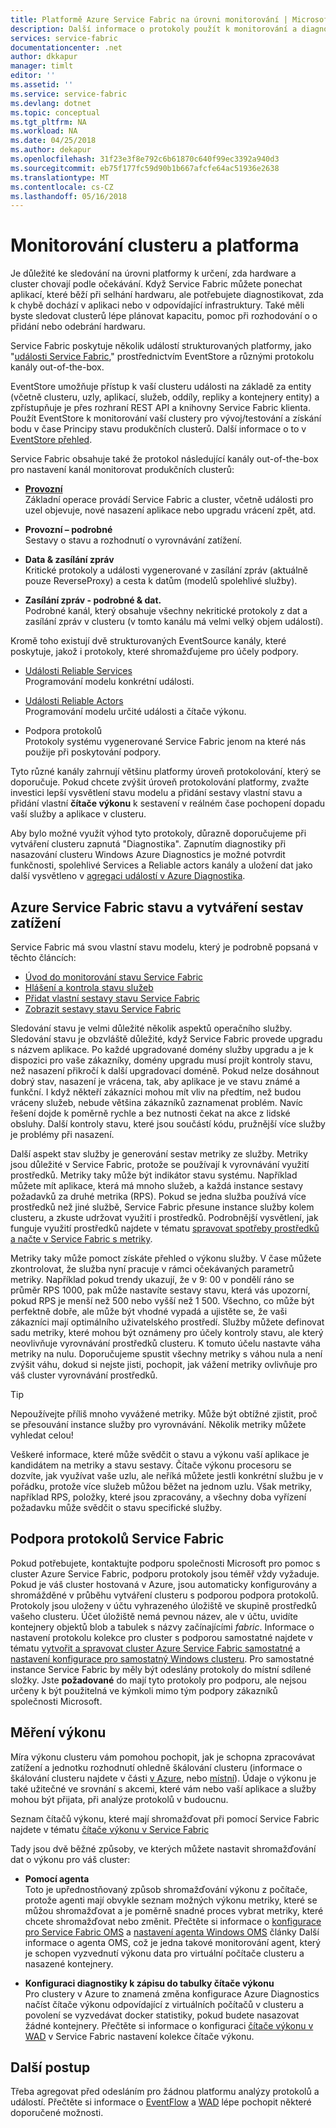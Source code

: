 ```yaml
---
title: Platformě Azure Service Fabric na úrovni monitorování | Microsoft Docs
description: Další informace o protokoly použít k monitorování a diagnostice clusterů Azure Service Fabric a úroveň události platformy.
services: service-fabric
documentationcenter: .net
author: dkkapur
manager: timlt
editor: ''
ms.assetid: ''
ms.service: service-fabric
ms.devlang: dotnet
ms.topic: conceptual
ms.tgt_pltfrm: NA
ms.workload: NA
ms.date: 04/25/2018
ms.author: dekapur
ms.openlocfilehash: 31f23e3f8e792c6b61870c640f99ec3392a940d3
ms.sourcegitcommit: eb75f177fc59d90b1b667afcfe64ac51936e2638
ms.translationtype: MT
ms.contentlocale: cs-CZ
ms.lasthandoff: 05/16/2018
---
```

# <a name="monitoring-the-cluster-and-platform"></a>Monitorování clusteru a platforma

Je důležité ke sledování na úrovni platformy k určení, zda hardware a cluster chovají podle očekávání. Když Service Fabric můžete ponechat aplikací, které běží při selhání hardwaru, ale potřebujete diagnostikovat, zda k chybě dochází v aplikaci nebo v odpovídající infrastruktury. Také měli byste sledovat clusterů lépe plánovat kapacitu, pomoc při rozhodování o o přidání nebo odebrání hardwaru.

Service Fabric poskytuje několik událostí strukturovaných platformy, jako "[události Service Fabric](service-fabric-diagnostics-events.md)," prostřednictvím EventStore a různými protokolu kanály out-of-the-box. 

EventStore umožňuje přístup k vaší clusteru události na základě za entity (včetně clusteru, uzly, aplikací, služeb, oddíly, repliky a kontejnery entity) a zpřístupňuje je přes rozhraní REST API a knihovny Service Fabric klienta. Použít EventStore k monitorování vaší clustery pro vývoj/testování a získání bodu v čase Principy stavu produkčních clusterů. Další informace o to v [EventStore přehled](service-fabric-diagnostics-eventstore.md).

Service Fabric obsahuje také že protokol následující kanály out-of-the-box pro nastavení kanál monitorovat produkčních clusterů:

* [**Provozní**](service-fabric-diagnostics-event-generation-operational.md)  
Základní operace provádí Service Fabric a cluster, včetně události pro uzel objevuje, nové nasazení aplikace nebo upgradu vrácení zpět, atd.

* **Provozní – podrobné**  
Sestavy o stavu a rozhodnutí o vyrovnávání zatížení.

* **Data & zasílání zpráv**  
Kritické protokoly a události vygenerované v zasílání zpráv (aktuálně pouze ReverseProxy) a cesta k datům (modelů spolehlivé služby).

* **Zasílání zpráv - podrobné & dat.**  
Podrobné kanál, který obsahuje všechny nekritické protokoly z dat a zasílání zpráv v clusteru (v tomto kanálu má velmi velký objem událostí).

Kromě toho existují dvě strukturovaných EventSource kanály, které poskytuje, jakož i protokoly, které shromažďujeme pro účely podpory.

* [Události Reliable Services](service-fabric-reliable-services-diagnostics.md)  
Programování modelu konkrétní události.

* [Události Reliable Actors](service-fabric-reliable-actors-diagnostics.md)  
Programování modelu určité události a čítače výkonu.

* Podpora protokolů  
Protokoly systému vygenerované Service Fabric jenom na které nás použije při poskytování podpory.

Tyto různé kanály zahrnují většinu platformy úroveň protokolování, který se doporučuje. Pokud chcete zvýšit úroveň protokolování platformy, zvažte investici lepší vysvětlení stavu modelu a přidání sestavy vlastní stavu a přidání vlastní **čítače výkonu** k sestavení v reálném čase pochopení dopadu vaší služby a aplikace v clusteru.

Aby bylo možné využít výhod tyto protokoly, důrazně doporučujeme při vytváření clusteru zapnutá "Diagnostika". Zapnutím diagnostiky při nasazování clusteru Windows Azure Diagnostics je možné potvrdit funkčnosti, spolehlivé Services a Reliable actors kanály a uložení dat jako další vysvětleno v [agregaci událostí v Azure Diagnostika](service-fabric-diagnostics-event-aggregation-wad.md).

## <a name="azure-service-fabric-health-and-load-reporting"></a>Azure Service Fabric stavu a vytváření sestav zatížení

Service Fabric má svou vlastní stavu modelu, který je podrobně popsaná v těchto článcích:

- [Úvod do monitorování stavu Service Fabric](service-fabric-health-introduction.md)
- [Hlášení a kontrola stavu služeb](service-fabric-diagnostics-how-to-report-and-check-service-health.md)
- [Přidat vlastní sestavy stavu Service Fabric](service-fabric-report-health.md)
- [Zobrazit sestavy stavu Service Fabric](service-fabric-view-entities-aggregated-health.md)

Sledování stavu je velmi důležité několik aspektů operačního služby. Sledování stavu je obzvláště důležité, když Service Fabric provede upgradu s názvem aplikace. Po každé upgradované domény služby upgradu a je k dispozici pro vaše zákazníky, domény upgradu musí projít kontroly stavu, než nasazení přikročí k další upgradovací doméně. Pokud nelze dosáhnout dobrý stav, nasazení je vrácena, tak, aby aplikace je ve stavu známé a funkční. I když někteří zákazníci mohou mít vliv na předtím, než budou vráceny služeb, nebude většina zákazníků zaznamenat problém. Navíc řešení dojde k poměrně rychle a bez nutnosti čekat na akce z lidské obsluhy. Další kontroly stavu, které jsou součástí kódu, pružnější více služby je problémy při nasazení.

Další aspekt stav služby je generování sestav metriky ze služby. Metriky jsou důležité v Service Fabric, protože se používají k vyrovnávání využití prostředků. Metriky taky může být indikátor stavu systému. Například můžete mít aplikace, která má mnoho služeb, a každá instance sestavy požadavků za druhé metrika (RPS). Pokud se jedna služba používá více prostředků než jiné službě, Service Fabric přesune instance služby kolem clusteru, a zkuste udržovat využití i prostředků. Podrobnější vysvětlení, jak funguje využití prostředků najdete v tématu [spravovat spotřeby prostředků a načte v Service Fabric s metriky](service-fabric-cluster-resource-manager-metrics.md).

Metriky taky může pomoct získáte přehled o výkonu služby. V čase můžete zkontrolovat, že služba nyní pracuje v rámci očekávaných parametrů metriky. Například pokud trendy ukazují, že v 9: 00 v pondělí ráno se průměr RPS 1000, pak může nastavíte sestavy stavu, která vás upozorní, pokud RPS je menší než 500 nebo vyšší než 1 500. Všechno, co může být perfektně dobře, ale může být vhodné vypadá a ujistěte se, že vaši zákazníci mají optimálního uživatelského prostředí. Služby můžete definovat sadu metriky, které mohou být oznámeny pro účely kontroly stavu, ale který neovlivňuje vyrovnávání prostředků clusteru. K tomuto účelu nastavte váha metriky na nulu. Doporučujeme spustit všechny metriky s váhou nula a není zvýšit váhu, dokud si nejste jisti, pochopit, jak vážení metriky ovlivňuje pro váš cluster vyrovnávání prostředků.

> [!TIP]
> Nepoužívejte příliš mnoho vyvážené metriky. Může být obtížné zjistit, proč se přesouvání instance služby pro vyrovnávání. Několik metriky můžete vyhledat celou!

Veškeré informace, které může svědčit o stavu a výkonu vaší aplikace je kandidátem na metriky a stavu sestavy. Čítače výkonu procesoru se dozvíte, jak využívat vaše uzlu, ale neříká můžete jestli konkrétní službu je v pořádku, protože více služeb můžou běžet na jednom uzlu. Však metriky, například RPS, položky, které jsou zpracovány, a všechny doba vyřízení požadavku může svědčit o stavu specifické služby.

## <a name="service-fabric-support-logs"></a>Podpora protokolů Service Fabric

Pokud potřebujete, kontaktujte podporu společnosti Microsoft pro pomoc s cluster Azure Service Fabric, podporu protokoly jsou téměř vždy vyžaduje. Pokud je váš cluster hostovaná v Azure, jsou automaticky konfigurovány a shromážděné v průběhu vytváření clusteru s podporou podpora protokolů. Protokoly jsou uloženy v účtu vyhrazeného úložiště ve skupině prostředků vašeho clusteru. Účet úložiště nemá pevnou název, ale v účtu, uvidíte kontejnery objektů blob a tabulek s názvy začínajícími *fabric*. Informace o nastavení protokolu kolekce pro cluster s podporou samostatné najdete v tématu [vytvořit a spravovat cluster Azure Service Fabric samostatné](service-fabric-cluster-creation-for-windows-server.md) a [nastavení konfigurace pro samostatný Windows clusteru](service-fabric-cluster-manifest.md). Pro samostatné instance Service Fabric by měly být odeslány protokoly do místní sdílené složky. Jste **požadované** do mají tyto protokoly pro podporu, ale nejsou určeny k být použitelná ve kýmkoli mimo tým podpory zákazníků společnosti Microsoft.

## <a name="measuring-performance"></a>Měření výkonu

Míra výkonu clusteru vám pomohou pochopit, jak je schopna zpracovávat zatížení a jednotku rozhodnutí ohledně škálování clusteru (informace o škálování clusteru najdete v části [v Azure](service-fabric-cluster-scale-up-down.md), nebo [místní](service-fabric-cluster-windows-server-add-remove-nodes.md)). Údaje o výkonu je také užitečné ve srovnání s akcemi, které vám nebo vaší aplikace a služby mohou být přijata, při analýze protokolů v budoucnu. 

Seznam čítačů výkonu, které mají shromažďovat při pomocí Service Fabric najdete v tématu [čítače výkonu v Service Fabric](service-fabric-diagnostics-event-generation-perf.md)

Tady jsou dvě běžné způsoby, ve kterých můžete nastavit shromažďování dat o výkonu pro váš cluster:

* **Pomocí agenta**  
Toto je upřednostňovaný způsob shromažďování výkonu z počítače, protože agenti mají obvykle seznam možných výkonu metriky, které se můžou shromažďovat a je poměrně snadné proces vybrat metriky, které chcete shromažďovat nebo změnit. Přečtěte si informace o [konfigurace pro Service Fabric OMS](service-fabric-diagnostics-event-analysis-oms.md) a [nastavení agenta Windows OMS](../log-analytics/log-analytics-windows-agent.md) články Další informace o agenta OMS, což je jedna takové monitorování agent, který je schopen vyzvednutí výkonu data pro virtuální počítače clusteru a nasazené kontejnery.

* **Konfiguraci diagnostiky k zápisu do tabulky čítače výkonu**  
Pro clustery v Azure to znamená změna konfigurace Azure Diagnostics načíst čítače výkonu odpovídající z virtuálních počítačů v clusteru a povolení se vyzvedávat docker statistiky, pokud budete nasazovat žádné kontejnery. Přečtěte si informace o konfiguraci [čítače výkonu v WAD](service-fabric-diagnostics-event-aggregation-wad.md) v Service Fabric nastavení kolekce čítače výkonu.

## <a name="next-steps"></a>Další postup

Třeba agregovat před odesláním pro žádnou platformu analýzy protokolů a událostí. Přečtěte si informace o [EventFlow](service-fabric-diagnostics-event-aggregation-eventflow.md) a [WAD](service-fabric-diagnostics-event-aggregation-wad.md) lépe pochopit některé doporučené možnosti.
